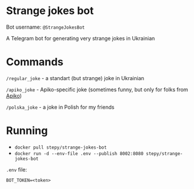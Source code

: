 # Strange jokes bot

Bot username: `@StrangeJokesBot`

A Telegram bot for generating very strange jokes in Ukrainian

# Commands

`/regular_joke` - a standart (but strange) joke in Ukrainian

`/apiko_joke` - Apiko-specific joke (sometimes funny, but only for folks from [Apiko](https://apiko.com/))

`/polska_joke` - a joke in Polish for my friends

# Running

* `docker pull stepy/strange-jokes-bot`
* `docker run -d --env-file .env --publish 8002:8080 stepy/strange-jokes-bot`

`.env` file:

```
BOT_TOKEN=<token>
```
